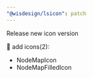 ```yaml
---
"@wisdesign/lsicon": patch
---
```


Release new icon version

🚀 add icons(2):

  - NodeMapIcon
  - NodeMapFilledIcon

